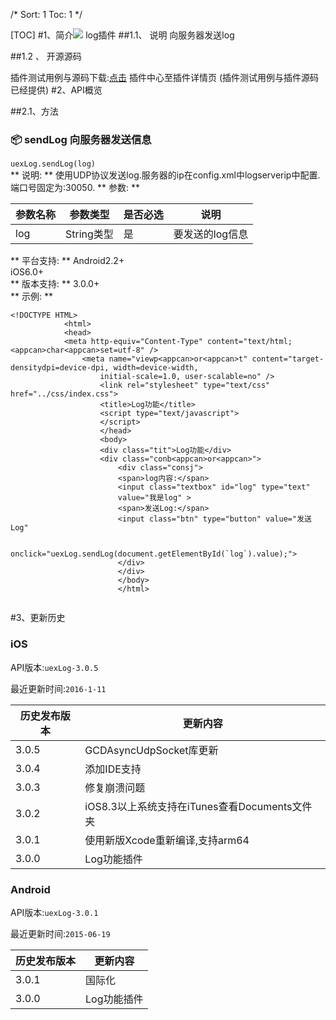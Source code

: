 /*
Sort: 1
Toc: 1
*/

[TOC]
 #1、简介[![](http://appcan-download.oss-cn-beijing.aliyuncs.com/%E5%85%AC%E6%B5%8B%2Fgf.png)]() <ignore>
log插件
##1.1、 说明<ignore>
向服务器发送log

 
##1.2 、 开源源码<ignore>

插件测试用例与源码下载:[点击](http://plugin.appcan.cn/details.html?id=178_index) 插件中心至插件详情页 (插件测试用例与插件源码已经提供)
 #2、API概览<ignore>

 
##2.1、方法<ignore>

### 📦 			sendLog		向服务器发送信息		

`uexLog.sendLog(log)`					
**			说明:		**
使用UDP协议发送log.服务器的ip在config.xml中logserverip中配置.端口号固定为:30050.
**  			参数:		**

|  参数名称 | 参数类型  | 是否必选  |  说明 |
| ----- | ----- | ----- | ----- |
|  log | String类型 | 是 | 要发送的log信息 |
 
**  			平台支持:		**
Android2.2+					
iOS6.0+					
**  			版本支持:		**
3.0.0+					
**		示例:		**

```
<!DOCTYPE HTML>
            <html>
            <head>
            <meta http-equiv="Content-Type" content="text/html; <appcan>char<appcan>set=utf-8" />
                <meta name="viewp<appcan>or<appcan>t" content="target-densitydpi=device-dpi, width=device-width,
                    initial-scale=1.0, user-scalable=no" />
                    <link rel="stylesheet" type="text/css" href="../css/index.css">
                    <title>Log功能</title>
                    <script type="text/javascript">
                    </script>
                    </head>
                    <body>
                    <div class="tit">Log功能</div>
                    <div class="conb<appcan>or<appcan>">
                        <div class="consj">
                        <span>log内容:</span>
                        <input class="textbox" id="log" type="text"
                        value="我是log" >
                        <span>发送Log:</span>
                        <input class="btn" type="button" value="发送Log"
                        
                        onclick="uexLog.sendLog(document.getElementById(`log`).value);">
                        </div>
                        </div>
                        </body>
                        </html>
                    
```
#3、更新历史<ignore>

### iOS<ignore>

API版本:`uexLog-3.0.5`

最近更新时间:`2016-1-11`

| 历史发布版本 | 更新内容 |
| ----- | ----- |
| 3.0.5 | GCDAsyncUdpSocket库更新 |
| 3.0.4 | 添加IDE支持 |
| 3.0.3 | 修复崩溃问题 |
| 3.0.2 | iOS8.3以上系统支持在iTunes查看Documents文件夹 |
| 3.0.1 | 使用新版Xcode重新编译,支持arm64 |
| 3.0.0 | Log功能插件 |

### Android<ignore>

API版本:`uexLog-3.0.1`

最近更新时间:`2015-06-19`

| 历史发布版本 | 更新内容 |
| ----- | ----- |
| 3.0.1 | 国际化 |
| 3.0.0 | Log功能插件 |
